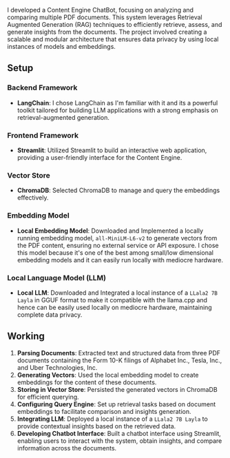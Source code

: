 I developed a Content Engine ChatBot, focusing on analyzing and comparing multiple PDF documents. This system leverages Retrieval Augmented Generation (RAG) techniques to efficiently retrieve, assess, and generate insights from the documents. The project involved creating a scalable and modular architecture that ensures data privacy by using local instances of models and embeddings.

## Setup

### Backend Framework
- **LangChain**: I chose LangChain as I'm familiar with it and its a powerful toolkit tailored for building LLM applications with a strong emphasis on retrieval-augmented generation.

### Frontend Framework
- **Streamlit**: Utilized Streamlit to build an interactive web application, providing a user-friendly interface for the Content Engine.

### Vector Store
- **ChromaDB**: Selected ChromaDB to manage and query the embeddings effectively.

### Embedding Model
- **Local Embedding Model**: Downloaded and Implemented a locally running embedding model, `all-MiniLM-L6-v2` to generate vectors from the PDF content, ensuring no external service or API exposure. I chose this model because it's one of the best among small/low dimensional embedding models and it can easily run locally with mediocre hardware.

### Local Language Model (LLM)
- **Local LLM**: Downloaded and Integrated a local instance of a `LLala2 7B Layla` in GGUF format to make it compatible with the llama.cpp and hence can be easily used locally on mediocre hardware, maintaining complete data privacy. 

## Working

1. **Parsing Documents**: Extracted text and structured data from three PDF documents containing the Form 10-K filings of Alphabet Inc., Tesla, Inc., and Uber Technologies, Inc.
2. **Generating Vectors**: Used the local embedding model to create embeddings for the content of these documents.
3. **Storing in Vector Store**: Persisted the generated vectors in ChromaDB for efficient querying.
4. **Configuring Query Engine**: Set up retrieval tasks based on document embeddings to facilitate comparison and insights generation.
5. **Integrating LLM**: Deployed a local instance of a `LLala2 7B Layla` to provide contextual insights based on the retrieved data.
6. **Developing Chatbot Interface**: Built a chatbot interface using Streamlit, enabling users to interact with the system, obtain insights, and compare information across the documents.
